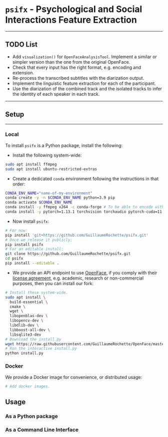 # `psifx` - Psychological and Social Interactions Feature Extraction

---
## TODO List

- Add `visualization()` for `OpenFaceAnalysisTool`. Implement a similar or simpler version than the one from the original OpenFace.
- Check that every input has the right format, e.g. encoding and extension.
- Re-process the transcribed subtitles with the diarization output.
- Implement the linguistic feature extraction for each of the participant.
- Use the diarization of the combined track and the isolated tracks to infer the identity of each speaker in each track.

---
## Setup

---
### Local
To install `psifx` is a Python package, install the following:
- Install the following system-wide:
```bash
sudo apt install ffmpeg
sudo apt install ubuntu-restricted-extras
```
- Create a dedicated `conda` environment following the instructions in that order:
```bash
CONDA_ENV_NAME="name-of-my-environment"
conda create -y -n $CONDA_ENV_NAME python=3.9 pip
conda activate $CONDA_ENV_NAME
conda install -y ffmpeg x264 -c conda-forge # To be able to encode with H264.
conda install -y pytorch=1.13.1 torchvision torchaudio pytorch-cuda=11.7 -c pytorch -c nvidia # Then install PyTorch 
```
- Now install `psifx`:
```bash
# For now:
pip install 'git+https://github.com/GuillaumeRochette/psifx.git'
# Once we release it publicly:
pip install psifx 
# For an editable install:
git clone https://github.com/GuillaumeRochette/psifx.git
cd psifx
pip install --editable .
```
- We provide an API endpoint to use [OpenFace](https://github.com/TadasBaltrusaitis/OpenFace), if you comply with their [license agreement](https://github.com/TadasBaltrusaitis/OpenFace/blob/master/OpenFace-license.txt), e.g. academic, research or non-commercial purposes, then you can install our fork:
```bash
# Install these system-wide.
sudo apt install \
  build-essential \
  cmake \
  wget \
  libopenblas-dev \
  libopencv-dev \
  libdlib-dev \
  libboost-all-dev \
  libsqlite3-dev
# Download the install.py
wget https://raw.githubusercontent.com/GuillaumeRochette/OpenFace/master/install.py
# Run the interactive install.py
python install.py
```

### Docker
We provide a Docker image for convenience, or distributed usage:  
```bash
# Add docker images.
```

## Usage

### As a Python package

### As a Command Line Interface

